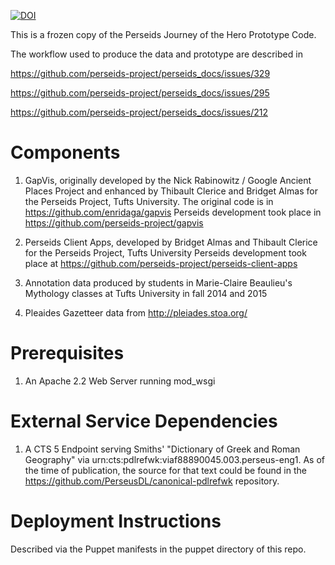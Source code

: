 
[![DOI](https://zenodo.org/badge/81114857.svg)](https://zenodo.org/badge/latestdoi/81114857)

This is a frozen copy of the Perseids Journey of the Hero Prototype Code.

The workflow used to produce the data and prototype are described in 

https://github.com/perseids-project/perseids_docs/issues/329

https://github.com/perseids-project/perseids_docs/issues/295

https://github.com/perseids-project/perseids_docs/issues/212

# Components

1) GapVis, originally developed by the Nick Rabinowitz / Google Ancient Places Project and enhanced by Thibault Clerice and Bridget Almas for the Perseids Project, Tufts University.
   The original code is in https://github.com/enridaga/gapvis
   Perseids development took place in https://github.com/perseids-project/gapvis


2) Perseids Client Apps, developed by Bridget Almas and Thibault Clerice for the Perseids Project, Tufts University
   Perseids development took place at https://github.com/perseids-project/perseids-client-apps

3) Annotation data produced by students in Marie-Claire Beaulieu's Mythology classes at Tufts University in fall 2014 and 2015

4) Pleaides Gazetteer data from http://pleiades.stoa.org/

# Prerequisites

1) An Apache 2.2 Web Server running mod_wsgi

# External Service Dependencies

1) A CTS 5 Endpoint serving Smiths' "Dictionary of Greek and Roman Geography" via urn:cts:pdlrefwk:viaf88890045.003.perseus-eng1. As of the time of publication, the source for that text
could be found in the https://github.com/PerseusDL/canonical-pdlrefwk repository.

# Deployment Instructions

Described via the Puppet manifests in the puppet directory of this repo.

